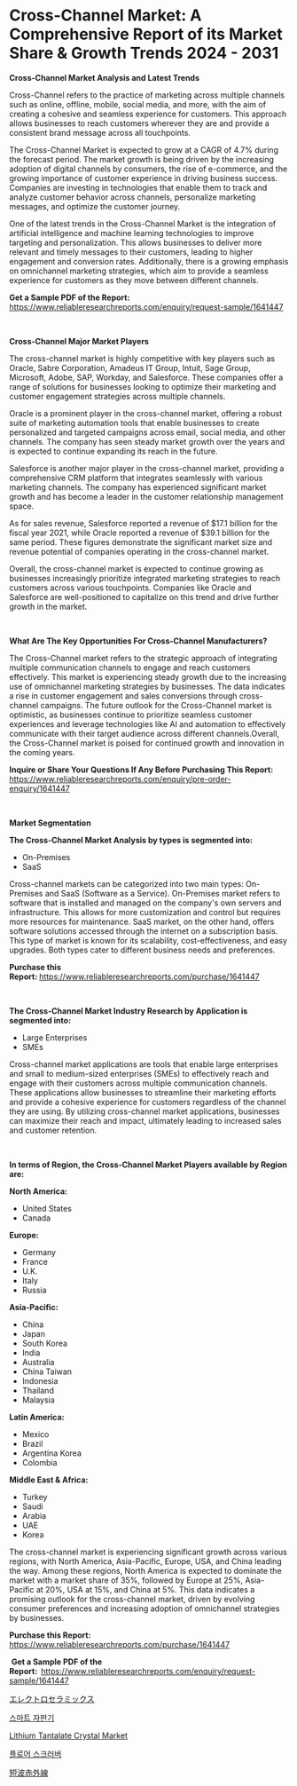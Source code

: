 <p><h1>Cross-Channel Market: A Comprehensive Report of its Market Share & Growth Trends 2024 - 2031</h1></p><p><strong>Cross-Channel Market Analysis and Latest Trends</strong></p>
<p><p>Cross-Channel refers to the practice of marketing across multiple channels such as online, offline, mobile, social media, and more, with the aim of creating a cohesive and seamless experience for customers. This approach allows businesses to reach customers wherever they are and provide a consistent brand message across all touchpoints.</p><p>The Cross-Channel Market is expected to grow at a CAGR of 4.7% during the forecast period. The market growth is being driven by the increasing adoption of digital channels by consumers, the rise of e-commerce, and the growing importance of customer experience in driving business success. Companies are investing in technologies that enable them to track and analyze customer behavior across channels, personalize marketing messages, and optimize the customer journey.</p><p>One of the latest trends in the Cross-Channel Market is the integration of artificial intelligence and machine learning technologies to improve targeting and personalization. This allows businesses to deliver more relevant and timely messages to their customers, leading to higher engagement and conversion rates. Additionally, there is a growing emphasis on omnichannel marketing strategies, which aim to provide a seamless experience for customers as they move between different channels.</p></p>
<p><strong>Get a Sample PDF of the Report:&nbsp;</strong> <a href="https://www.reliableresearchreports.com/enquiry/request-sample/1641447">https://www.reliableresearchreports.com/enquiry/request-sample/1641447</a></p>
<p>&nbsp;</p>
<p><strong>Cross-Channel Major Market Players</strong></p>
<p><p>The cross-channel market is highly competitive with key players such as Oracle, Sabre Corporation, Amadeus IT Group, Intuit, Sage Group, Microsoft, Adobe, SAP, Workday, and Salesforce. These companies offer a range of solutions for businesses looking to optimize their marketing and customer engagement strategies across multiple channels.</p><p>Oracle is a prominent player in the cross-channel market, offering a robust suite of marketing automation tools that enable businesses to create personalized and targeted campaigns across email, social media, and other channels. The company has seen steady market growth over the years and is expected to continue expanding its reach in the future.</p><p>Salesforce is another major player in the cross-channel market, providing a comprehensive CRM platform that integrates seamlessly with various marketing channels. The company has experienced significant market growth and has become a leader in the customer relationship management space.</p><p>As for sales revenue, Salesforce reported a revenue of $17.1 billion for the fiscal year 2021, while Oracle reported a revenue of $39.1 billion for the same period. These figures demonstrate the significant market size and revenue potential of companies operating in the cross-channel market.</p><p>Overall, the cross-channel market is expected to continue growing as businesses increasingly prioritize integrated marketing strategies to reach customers across various touchpoints. Companies like Oracle and Salesforce are well-positioned to capitalize on this trend and drive further growth in the market.</p></p>
<p>&nbsp;</p>
<p><strong>What Are The Key Opportunities For Cross-Channel Manufacturers?</strong></p>
<p><p>The Cross-Channel market refers to the strategic approach of integrating multiple communication channels to engage and reach customers effectively. This market is experiencing steady growth due to the increasing use of omnichannel marketing strategies by businesses. The data indicates a rise in customer engagement and sales conversions through cross-channel campaigns. The future outlook for the Cross-Channel market is optimistic, as businesses continue to prioritize seamless customer experiences and leverage technologies like AI and automation to effectively communicate with their target audience across different channels.Overall, the Cross-Channel market is poised for continued growth and innovation in the coming years.</p></p>
<p><strong>Inquire or Share Your Questions If Any Before Purchasing This Report:</strong> <a href="https://www.reliableresearchreports.com/enquiry/pre-order-enquiry/1641447">https://www.reliableresearchreports.com/enquiry/pre-order-enquiry/1641447</a></p>
<p>&nbsp;</p>
<p><strong>Market Segmentation</strong></p>
<p><strong>The Cross-Channel Market Analysis by types is segmented into:</strong></p>
<p><ul><li>On-Premises</li><li>SaaS</li></ul></p>
<p><p>Cross-channel markets can be categorized into two main types: On-Premises and SaaS (Software as a Service). On-Premises market refers to software that is installed and managed on the company's own servers and infrastructure. This allows for more customization and control but requires more resources for maintenance. SaaS market, on the other hand, offers software solutions accessed through the internet on a subscription basis. This type of market is known for its scalability, cost-effectiveness, and easy upgrades. Both types cater to different business needs and preferences.</p></p>
<p><strong>Purchase this Report:&nbsp;</strong><a href="https://www.reliableresearchreports.com/purchase/1641447">https://www.reliableresearchreports.com/purchase/1641447</a></p>
<p>&nbsp;</p>
<p><strong>The Cross-Channel Market Industry Research by Application is segmented into:</strong></p>
<p><ul><li>Large Enterprises</li><li>SMEs</li></ul></p>
<p><p>Cross-channel market applications are tools that enable large enterprises and small to medium-sized enterprises (SMEs) to effectively reach and engage with their customers across multiple communication channels. These applications allow businesses to streamline their marketing efforts and provide a cohesive experience for customers regardless of the channel they are using. By utilizing cross-channel market applications, businesses can maximize their reach and impact, ultimately leading to increased sales and customer retention. </p></p>
<p>&nbsp;</p>
<p><strong>In terms of Region, the Cross-Channel Market Players available by Region are:</strong></p>
<p>
    <p> <strong> North America: </strong>
        <ul>
            <li>United States</li>
            <li>Canada</li>
        </ul>
        </p> 
    <p> <strong> Europe: </strong>
        <ul>
            <li>Germany</li>
            <li>France</li>
            <li>U.K.</li>
            <li>Italy</li>
            <li>Russia</li>
        </ul>
        </p> 
    <p> <strong> Asia-Pacific: </strong>
        <ul>
            <li>China</li>
            <li>Japan</li>
            <li>South Korea</li>
            <li>India</li>
            <li>Australia</li>
            <li>China Taiwan</li>
            <li>Indonesia</li>
            <li>Thailand</li>
            <li>Malaysia</li>
        </ul>
        </p> 
    <p> <strong> Latin America: </strong>
        <ul>
            <li>Mexico</li>
            <li>Brazil</li>
            <li>Argentina Korea</li>
            <li>Colombia</li>
        </ul>
        </p> 
    <p> <strong> Middle East & Africa: </strong>
        <ul>
            <li>Turkey</li>
            <li>Saudi</li>
            <li>Arabia</li>
            <li>UAE</li>
            <li>Korea</li>
        </ul>
    </p>
    </p>
<p><p>The cross-channel market is experiencing significant growth across various regions, with North America, Asia-Pacific, Europe, USA, and China leading the way. Among these regions, North America is expected to dominate the market with a market share of 35%, followed by Europe at 25%, Asia-Pacific at 20%, USA at 15%, and China at 5%. This data indicates a promising outlook for the cross-channel market, driven by evolving consumer preferences and increasing adoption of omnichannel strategies by businesses.</p></p>
<p><strong>Purchase this Report: </strong><a href="https://www.reliableresearchreports.com/purchase/1641447">https://www.reliableresearchreports.com/purchase/1641447</a></p>
<p>&nbsp;<strong>Get a Sample PDF of the Report:&nbsp;&nbsp;</strong><a href="https://www.reliableresearchreports.com/enquiry/request-sample/1641447">https://www.reliableresearchreports.com/enquiry/request-sample/1641447</a></p>
<p><strong></strong></p>
<p><p><a href="https://medium.com/@danilocardozo_82/%E9%9B%BB%E6%B0%97%E3%82%BB%E3%83%A9%E3%83%9F%E3%83%83%E3%82%AF%E3%82%B9%E5%B8%82%E5%A0%B4%E3%81%AE%E8%A6%8F%E6%A8%A1%E3%81%AF-%E4%B8%96%E7%95%8C%E3%81%AE%E7%94%A3%E6%A5%AD%E3%81%AB%E3%81%8A%E3%81%91%E3%82%8B%E6%9C%80%E9%81%A9%E3%81%AA%E3%83%9E%E3%83%BC%E3%82%B1%E3%83%86%E3%82%A3%E3%83%B3%E3%82%B0%E3%83%81%E3%83%A3%E3%83%B3%E3%83%8D%E3%83%AB%E3%82%92%E6%98%8E%E3%82%89%E3%81%8B%E3%81%AB%E3%81%97%E3%81%BE%E3%81%99-c171e3e03449">エレクトロセラミックス</a></p><p><a href="https://medium.com/@stephenarmstrong52/2024%EB%85%84%EB%B6%80%ED%84%B0-2031%EB%85%84%EA%B9%8C%EC%A7%80-%EC%98%88%EC%B8%A1%EB%90%9C-%EC%8A%A4%EB%A7%88%ED%8A%B8-%EC%9E%90%EB%8F%99-%ED%8C%90%EB%A7%A4%EA%B8%B0-%EC%8B%9C%EC%9E%A5-%EB%8F%99%ED%96%A5%EA%B3%BC-%EC%8B%9C%EC%9E%A5-%EB%B6%84%EC%84%9D-374797ec60c0">스마트 자판기</a></p><p><a href="https://view.publitas.com/reportprime-1/lithium-tantalate-crystal-market-with-the-goal-of-estimating-the-market-size-and-future-growth-potential-of-various-market-segments-based-on-component-applications-end-user-and-region/">Lithium Tantalate Crystal Market</a></p><p><a href="https://medium.com/@stephenarmstrong52/%ED%94%8C%EB%A1%9C%EC%96%B4-%EC%8A%A4%ED%81%AC%EB%9F%AC%EB%B2%84-%EC%8B%9C%EC%9E%A5-%EC%9D%B8%EC%82%AC%EC%9D%B4%ED%8A%B8-%EC%8B%9C%EC%9E%A5-%EB%8F%99%ED%96%A5-%EC%84%B1%EC%9E%A5-2024%EB%85%84%EB%B6%80%ED%84%B0-2031%EB%85%84%EA%B9%8C%EC%A7%80-%EC%98%88%EC%B8%A1%EB%90%9C-%EA%B2%B0%EA%B3%BC-414ccd8db32d">플로어 스크러버</a></p><p><a href="https://medium.com/@marlonblick/2024%E5%B9%B4%E3%81%8B%E3%82%892031%E5%B9%B4%E3%81%BE%E3%81%A7%E3%81%AE%E6%9C%9F%E9%96%93%E3%81%AB%E4%BA%88%E6%B8%AC%E3%81%95%E3%82%8C%E3%82%8B%E7%9F%AD%E6%B3%A2%E8%B5%A4%E5%A4%96%E7%B7%9A%E5%B8%82%E5%A0%B4%E3%81%AE%E5%88%86%E6%9E%90%E3%81%A8%E3%82%B5%E3%82%A4%E3%82%BA-942666e6a48d">短波赤外線</a></p></p>